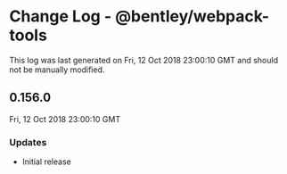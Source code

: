 # Change Log - @bentley/webpack-tools

This log was last generated on Fri, 12 Oct 2018 23:00:10 GMT and should not be manually modified.

## 0.156.0
Fri, 12 Oct 2018 23:00:10 GMT

### Updates

- Initial release

